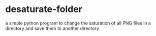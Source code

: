 # desaturate-folder
a simple python program to change the saturation of all PNG files in a directory and save them to another directory
